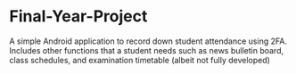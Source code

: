# Final-Year-Project
A simple Android application to record down student attendance using 2FA. Includes other functions that a student needs such as news bulletin board, class schedules, and examination timetable (albeit not fully developed)
